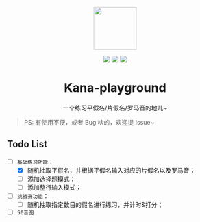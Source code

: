 <!--
 * @Author: luhaifeng666 youzui@hotmail.com
 * @Date: 2023-02-20 21:13:47
 * @LastEditors: luhaifeng666
 * @LastEditTime: 2023-02-24 14:20:15
 * @Description: 
-->

<p align="center">
  <img width=100 src="https://user-images.githubusercontent.com/9375823/221082826-3d3956df-d400-4cc6-a884-e5129418242c.png" />
<p>

<p align="center">
  <img src="https://img.shields.io/badge/Vue-%5E3.2.45-green" />
  <img src="https://img.shields.io/badge/Vite-%5E4.0.0-green" />
  <img src="https://img.shields.io/badge/Windicss-%5E3.5.6-blue" />
</p>

<h1 align="center">Kana-playground</h1>

<p align="center">一个练习平假名/片假名/罗马音的地儿~</p>

> PS: 有使用不便，或者 Bug 啥的，欢迎提 Issue~

## Todo List

- [ ] `基础练习功能`：
  - [x] 随机抽取平假名，并根据平假名输入对应的片假名以及罗马音；
  - [ ] 添加选择题模式；
  - [ ] 添加整行输入模式；
- [ ] `挑战赛功能`：
  - [ ] 随机抽取指定数目的假名进行练习，并计时&打分；
- [ ] `50音图`

<!-- <a href="https://www.buymeacoffee.com/luhaifeng">
  <img src="https://user-images.githubusercontent.com/9375823/221101101-69f1b3b6-91e1-4f98-8997-3c2396bf4d54.png" width="200" />
</a> -->
